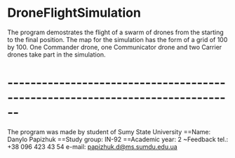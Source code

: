 # DroneFlightSimulation
The program demostrates the flight of a swarm of drones from the starting to the final position.
The map for the simulation has the form of a grid of 100 by 100.
One Commander drone, one Communicator drone and two Carrier drones take part in the simulation.
# ------------------------------------------------------------------------------
The program was made by student of Sumy State University
==Name: Danylo Papizhuk
==Study group: IN-92
==Academic year: 2
~Feedback
tel.: +38 096 423 43 54
e-mail: papizhuk.d@ms.sumdu.edu.ua
